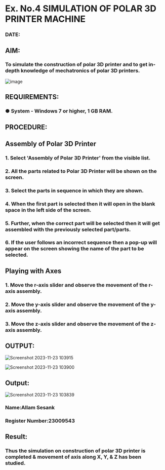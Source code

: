 # Ex. No.4 SIMULATION OF POLAR 3D PRINTER MACHINE

### DATE: 

## AIM:
### To simulate the construction of polar 3D printer and to get in-depth knowledge of mechatronics of polar 3D printers.

![image](https://github.com/Sellakumar1987/Ex.-No.-4---SIMULATION-OF-POLAR-3D-PRINTER-MACHINE/assets/113594316/b551f195-9877-49a2-99bb-a9efcfb3381a)

## REQUIREMENTS:
### ●	System - Windows 7 or higher, 1 GB RAM.

## PROCEDURE:

## Assembly of Polar 3D Printer
### 1.	Select 'Assembly of Polar 3D Printer' from the visible list.
### 2.	All the parts related to Polar 3D Printer will be shown on the screen.
### 3.	Select the parts in sequence in which they are shown.
### 4.	When the first part is selected then it will open in the blank space in the left side of the screen.
### 5.	Further, when the correct part will be selected then it will get assembled with the previously selected part/parts.
### 6.	If the user follows an incorrect sequence then a pop-up will appear on the screen showing the name of the part to be selected.

## Playing with Axes
### 1.	Move the r-axis slider and observe the movement of the r-axis assembly.
### 2.	Move the y-axis slider and observe the movement of the y-axis assembly.
### 3.	Move the z-axis slider and observe the movement of the z-axis assembly.

## OUTPUT:
![Screenshot 2023-11-23 103915](https://github.com/ALLAMSESANK/Ex.-No.-4---SIMULATION-OF-POLAR-3D-PRINTER-MACHINE/assets/147120920/b238dced-7a5f-46d3-bc2e-584945ad8ff4)

![Screenshot 2023-11-23 103900](https://github.com/ALLAMSESANK/Ex.-No.-4---SIMULATION-OF-POLAR-3D-PRINTER-MACHINE/assets/147120920/b443ece5-2ca7-4daf-a0df-62eae6c4e48c)


## Output:
![Screenshot 2023-11-23 103839](https://github.com/ALLAMSESANK/Ex.-No.-4---SIMULATION-OF-POLAR-3D-PRINTER-MACHINE/assets/147120920/2c152ca0-2612-47be-ab09-04eb370140c2)

### Name:Allam Sesank
### Register Number:23009543

## Result: 
### Thus the simulation on construction of polar 3D printer is completed & movement of axis along X, Y, & Z has been studied.
